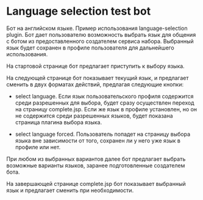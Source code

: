 # Language selection test bot

Бот на английском языке. Пример использования language-selection plugin.
Бот дает пользователю возможность выбрать язык для общения с ботом из предоставленного создателем сервиса набора. Выбранный язык будет сохранен в профиле пользователя для дальнейшего использования. 

На стартовой странице бот предлагает приступить к выбору языка.

На следующей странице бот показывает текущий язык, и предлагает сменить в двух форматах действий, предлагая следующие кнопки:

- select language. Если язык пользовательского профиля содержится среди разрешенных для выбора, будет сразу осуществлен переход на страницу complete.jsp. Если же язык в профиле установлен, но он не содержится среди разрешенных языков, будет показана страница плагина выбора языка.

- select language forced. Пользователь попадет на страницу выбора языка вне зависимости от того, сохранен ли у него уже язык в профиле или нет.

При любом из выбранных вариантов далее бот предлагает выбрать возможные варианты языков, заранее подготовленные создателем бота.

На завершающей странице complete.jsp бот показывает выбранный язык и предлагает сменить при необходимости.

